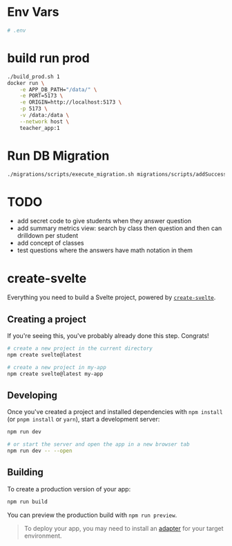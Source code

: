 # Env Vars
```sh
# .env
```

# build run prod
```sh
./build_prod.sh 1
docker run \
    -e APP_DB_PATH="/data/" \
    -e PORT=5173 \
    -e ORIGIN=http://localhost:5173 \
    -p 5173 \
    -v /data:/data \
    --network host \
    teacher_app:1
```

# Run DB Migration

```sh
./migrations/scripts/execute_migration.sh migrations/scripts/addSuccessTeacherResponse.txt 
```

# TODO

- add secret code to give students when they answer question
- add summary metrics view: search by class then question and then can drilldown per student
- add concept of classes
- test questions where the answers have math notation in them

# create-svelte

Everything you need to build a Svelte project, powered by [`create-svelte`](https://github.com/sveltejs/kit/tree/main/packages/create-svelte).

## Creating a project

If you're seeing this, you've probably already done this step. Congrats!

```bash
# create a new project in the current directory
npm create svelte@latest

# create a new project in my-app
npm create svelte@latest my-app
```

## Developing

Once you've created a project and installed dependencies with `npm install` (or `pnpm install` or `yarn`), start a development server:

```bash
npm run dev

# or start the server and open the app in a new browser tab
npm run dev -- --open
```

## Building

To create a production version of your app:

```bash
npm run build
```

You can preview the production build with `npm run preview`.

> To deploy your app, you may need to install an [adapter](https://kit.svelte.dev/docs/adapters) for your target environment.
